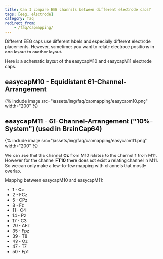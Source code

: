 ```yaml
---
title: Can I compare EEG channels between different electrode caps?
tags: [eeg, electrode]
category: faq
redirect_from:
    - /faq/capmapping/
---
```


Different EEG caps use different labels and especially different electrode placements. However, sometimes you want to relate electrode positions in one layout to another layout.

Here is a schematic layout of the easycapM10 and easycapM11 electrode caps.

## easycapM10 - Equidistant 61-Channel-Arrangement

{% include image src="/assets/img/faq/capmapping/easycapm10.png" width="200" %}

## easycapM11 - 61-Channel-Arrangement ("10%-System") (used in BrainCap64)

{% include image src="/assets/img/faq/capmapping/easycapm11.png" width="200" %}

We can see that the channel **Cz** from M10 relates to the channel **1** from M11. However for the channel **FT10** there does not exist a relating channel in M11. So we can only make a few-to-few mapping with channels that mostly overlap.

Mapping between easycapM10 and easycapM11:

- 1 - Cz
- 2 - FCz
- 5 - CPz
- 8 - Fz
- 11 - C4
- 14 - Pz
- 17 - C3
- 20 - AFz
- 35 - Fpz
- 39 - T8
- 43 - Oz
- 47 - T7
- 50 - Fp1
